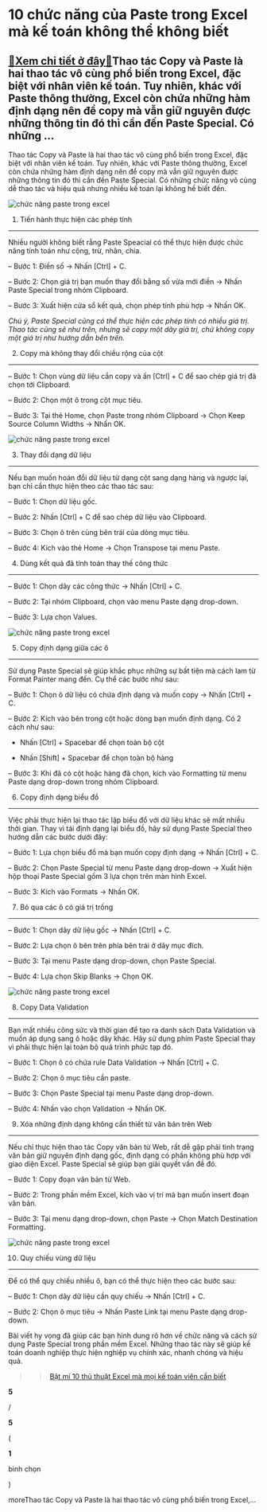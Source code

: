 10 chức năng của Paste trong Excel mà kế toán không thể không biết
==================================================================

[:gift:Xem chi tiết ở đây:gift:](https://hddtvn.com/10-chuc-nang-cua-paste-trong-excel-ma-ke-toan-khong-the-khong-biet/)Thao tác Copy và Paste là hai thao tác vô cùng phổ biến trong Excel, đặc biệt với nhân viên kế toán. Tuy nhiên, khác với Paste thông thường, Excel còn chứa những hàm định dạng nên để copy mà vẫn giữ nguyên được những thông tin đó thì cần đến Paste Special. Có những …
---------------------------------------------------------------------------------------------------------------------------------------------------------------------------------------------------------------------------------------------------------------------------

Thao tác Copy và Paste là hai thao tác vô cùng phổ biến trong Excel, đặc biệt với nhân viên kế toán. Tuy nhiên, khác với Paste thông thường, Excel còn chứa những hàm định dạng nên để copy mà vẫn giữ nguyên được những thông tin đó thì cần đến Paste Special. Có những chức năng vô cùng dễ thao tác và hiệu quả nhưng nhiều kế toán lại không hề biết đến.


![chức năng paste trong excel](https://hddtvn.com/wp-content/uploads/2021/01/ke-toan-excel-paste.jpg)


1. Tiến hành thực hiện các phép tính
------------------------------------


Nhiều người không biết rằng Paste Speacial có thể thực hiện được chức năng tính toán như cộng, trừ, nhân, chia.


– Bước 1: Điền số -> Nhấn [Ctrl] + C.


– Bước 2: Chọn giá trị bạn muốn thay đổi bằng số vừa mới điền -> Nhấn Paste Special trong nhóm Clipboard.


– Bước 3: Xuất hiện cửa sổ kết quả, chọn phép tính phù hợp -> Nhấn OK.


*Chú ý, Paste Special cũng có thể thực hiện các phép tính có nhiều giá trị. Thao tác cũng sẽ như trên, nhưng sẽ copy một dãy giá trị, chứ không copy một giá trị như hướng dẫn bên trên.*


2. Copy mà không thay đổi chiều rộng của cột
--------------------------------------------


– Bước 1: Chọn vùng dữ liệu cần copy và ấn [Ctrl] + C để sao chép giá trị đã chọn tới Clipboard.


– Bước 2: Chọn một ô trong cột mục tiêu.


– Bước 3: Tại thẻ Home, chọn Paste trong nhóm Clipboard -> Chọn Keep Source Column Widths -> Nhấn OK.


![chức năng paste trong excel](https://hddtvn.com/wp-content/uploads/2021/01/copy-du-lieu.jpg)


3. Thay đổi dạng dữ liệu
------------------------


Nếu bạn muốn hoán đổi dữ liệu từ dạng cột sang dạng hàng và ngược lại, bạn chỉ cần thực hiện theo các thao tác sau:


– Bước 1: Chọn dữ liệu gốc.


– Bước 2: Nhấn [Ctrl] + C để sao chép dữ liệu vào Clipboard.


– Bước 3: Chọn ô trên cùng bên trái của dòng mục tiêu.


– Bước 4: Kích vào thẻ Home -> Chọn Transpose tại menu Paste.


4. Dùng kết quả đã tính toán thay thế công thức
-----------------------------------------------


– Bước 1: Chọn dãy các công thức -> Nhấn [Ctrl] + C.


– Bước 2: Tại nhóm Clipboard, chọn vào menu Paste dạng drop-down.


– Bước 3: Lựa chọn Values.


![chức năng paste trong excel](https://hddtvn.com/wp-content/uploads/2021/01/chuc-nang-paste-excel.gif)


5. Copy định dạng giữa các ô
----------------------------


Sử dụng Paste Special sẽ giúp khắc phục những sự bất tiện mà cách lam từ Format Painter mang đến. Cụ thể các bước như sau:


– Bước 1: Chọn ô dữ liệu có chứa định dạng và muốn copy -> Nhấn [Ctrl] + C.


– Bước 2: Kích vào bên trong cột hoặc dòng bạn muốn định dạng. Có 2 cách như sau:




* Nhấn [Ctrl] + Spacebar để chọn toàn bộ cột

* Nhấn [Shift] + Spacebar để chọn toàn bộ hàng



– Bước 3: Khi đã có cột hoặc hàng đã chọn, kích vào Formatting từ menu Paste dạng drop-down trong nhóm Clipboard.


6. Copy định dạng biểu đồ
-------------------------


Việc phải thực hiện lại thao tác lập biểu đổ với dữ liệu khác sẽ mất nhiều thời gian. Thay vì tái định dạng lại biểu đồ, hãy sử dụng Paste Special theo hướng dẫn các bước dưới đây:


– Bước 1: Lựa chọn biểu đồ mà bạn muốn copy định dạng -> Nhấn [Ctrl] + C.


– Bước 2: Chọn Paste Special từ menu Paste dạng drop-down -> Xuất hiện hộp thoại Paste Special gồm 3 lựa chọn trên màn hình Excel.


– Bước 3: Kích vào Formats -> Nhấn OK.


7. Bỏ qua các ô có giá trị trống
--------------------------------


– Bước 1: Chọn dãy dữ liệu gốc -> Nhấn [Ctrl] + C.


– Bước 2: Lựa chọn ô bên trên phía bên trái ở dãy mục đích.


– Bước 3: Tại menu Paste dạng drop-down, chọn Paste Special.


– Bước 4: Lựa chọn Skip Blanks -> Chọn OK.


![chức năng paste trong excel](https://hddtvn.com/wp-content/uploads/2021/01/chuc-nang-paste-excel2.gif)


8. Copy Data Validation
-----------------------


Bạn mất nhiều công sức và thời gian để tạo ra danh sách Data Validation và muốn áp dụng sang ô hoặc dãy khác. Hãy sử dụng phím Paste Special thay vì phải thực hiện lại toàn bộ quá trình phức tạp đó.


– Bước 1: Chọn ô có chứa rule Data Validation -> Nhấn [Ctrl] + C.


– Bước 2: Chọn ô mục tiêu cần paste.


– Bước 3: Chọn Paste Special tại menu Paste dạng drop-down.


– Bước 4: Nhấn vào chọn Validation -> Nhấn OK.


9. Xóa những định dạng không cần thiết từ văn bản trên Web
----------------------------------------------------------


Nếu chỉ thực hiện thao tác Copy văn bản từ Web, rất dễ gặp phải tình trạng văn bản giữ nguyên định dạng gốc, định dạng có phần không phù hợp với giao diện Excel. Paste Special sẽ giúp bạn giải quyết vấn đề đó.


– Bước 1: Copy đoạn văn bản từ Web.


– Bước 2: Trong phần mềm Excel, kích vào vị trí mà bạn muốn insert đoạn văn bản.


– Bước 3: Tại menu dạng drop-down, chọn Paste -> Chọn Match Destination Formatting.


![chức năng paste trong excel](https://hddtvn.com/wp-content/uploads/2021/01/chuc-nang-paste-excel3.png)


10. Quy chiếu vùng dữ liệu
--------------------------


Để có thể quy chiếu nhiều ô, bạn có thể thực hiện theo các bước sau:


– Bước 1: Chọn dãy dữ liệu cần quy chiếu -> Nhấn [Ctrl] + C.


– Bước 2: Chọn ô mục tiêu -> Nhấn Paste Link tại menu Paste dạng drop-down.


Bài viết hy vọng đã giúp các bạn hình dung rõ hơn về chức năng và cách sử dụng Paste Special trong phần mềm Excel. Những thao tác này sẽ giúp kế toán doanh nghiệp thực hiện nghiệp vụ chính xác, nhanh chóng và hiệu quả.


>> [Bật mí 10 thủ thuật Excel mà mọi kế toán viên cần biết](#)








































**5**  

/  

**5**  

(  

**1**  

  

 bình chọn   

)


moreThao tác Copy và Paste là hai thao tác vô cùng phổ biến trong Excel,…

